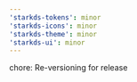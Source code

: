 ```yaml
---
'starkds-tokens': minor
'starkds-icons': minor
'starkds-theme': minor
'starkds-ui': minor
---
```


chore: Re-versioning for release

